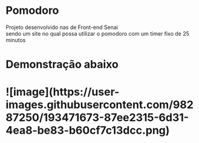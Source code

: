 # Pomodoro
Projeto desenvolvido nas de Front-end Senai 
<br>
sendo um site no qual possa utilizar o pomodoro com um timer fixo de 25 minutos
<br>
<h1> Demonstração abaixo <h1>
![image](https://user-images.githubusercontent.com/98287250/193471673-87ee2315-6d31-4ea8-be83-b60cf7c13dcc.png)

